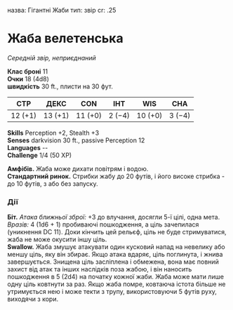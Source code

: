 назва: Гігантні Жаби тип: звір cr: .25

# Жаба велетенська
_Середній звір, неприєднаний_

**Клас броні** 11    
**Очки** 18 (4d8)    
**швидкість** 30 ft., плисти на 30 фут.

| СТР     | ДЕКС    | CON     | ІНТ    | WIS     | CHA    |
| ------- | ------- | ------- | ------ | ------- | ------ |
| 12 (+1) | 13 (+1) | 11 (+0) | 2 (−4) | 10 (+0) | 3 (−4) |

**Skills** Perception +2, Stealth +3    
**Senses** darkvision 30 ft., passive Perception 12    
**Languages** --    
**Challenge** 1/4 (50 XP)

**Амфібів.** Жаба може дихати повітрям і водою.    
**Стандартний ринок.** Стрибки жабу до 20 футів, і його високе стрибка - до 10 футів, з або без запуску.

### Дії
**Біт.** _Атака ближньої зброї:_ +3 до влучання, досягли 5-ї цілі, одна мета. _Вразів:_ 4 (1d6 + 1) пробиваючі пошкодження, а ціль зачепилася (уникнення DC 11). Доки кінчить цей рельєф, ціль не буде стримуватися, жаба не може окусити іншу ціль.    
**Swallow.** Жаба змушує атакувати один кусковий напад на невелику або меншу ціль, яку він збирає. Якщо атака вдаряє, ціль поглинута, і жнива завершується. Знищена ціль засліплена і обмежена, вона має повний захист від атак та інших наслідків поза жабою, і він наносить пошкодження в 5 (2d4) на початку кожної жаби. Жаба може мати лише одну ціль ковтнути за раз. Якщо жаба помре, ковтаюча істота більше не утримується нею і може текти з трупу, використовуючи 5 футів руху, виходячи з кори. 